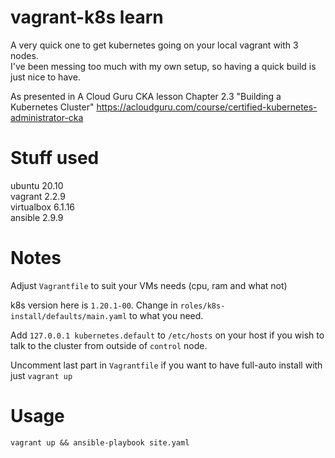 # vagrant-k8s learn

A very quick one to get kubernetes going on your local vagrant with 3 nodes.\
I've been messing too much with my own setup, so having a quick build is just nice to have.

As presented in A Cloud Guru CKA lesson Chapter 2.3 "Building a Kubernetes Cluster" https://acloudguru.com/course/certified-kubernetes-administrator-cka

# Stuff used

ubuntu 20.10\
vagrant 2.2.9\
virtualbox 6.1.16\
ansible 2.9.9

# Notes
Adjust `Vagrantfile` to suit your VMs needs (cpu, ram and what not)

k8s version here is `1.20.1-00`. Change in `roles/k8s-install/defaults/main.yaml` to what you need.

Add `127.0.0.1 kubernetes.default` to `/etc/hosts` on your host if you wish to talk to the cluster from outside of `control` node.

Uncomment last part in `Vagrantfile` if you want to have full-auto install with just `vagrant up`

# Usage
```
vagrant up && ansible-playbook site.yaml
```



